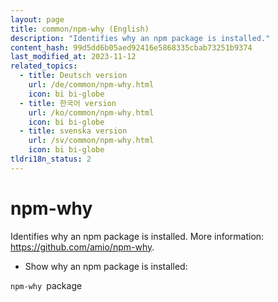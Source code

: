 ```yaml
---
layout: page
title: common/npm-why (English)
description: "Identifies why an npm package is installed."
content_hash: 99d5dd6b05aed92416e5868335cbab73251b9374
last_modified_at: 2023-11-12
related_topics:
  - title: Deutsch version
    url: /de/common/npm-why.html
    icon: bi bi-globe
  - title: 한국어 version
    url: /ko/common/npm-why.html
    icon: bi bi-globe
  - title: svenska version
    url: /sv/common/npm-why.html
    icon: bi bi-globe
tldri18n_status: 2
---
```

# npm-why

Identifies why an npm package is installed.
More information: <https://github.com/amio/npm-why>.

- Show why an npm package is installed:

`npm-why `<span class="tldr-var badge badge-pill bg-dark-lm bg-white-dm text-white-lm text-dark-dm font-weight-bold">package</span>
